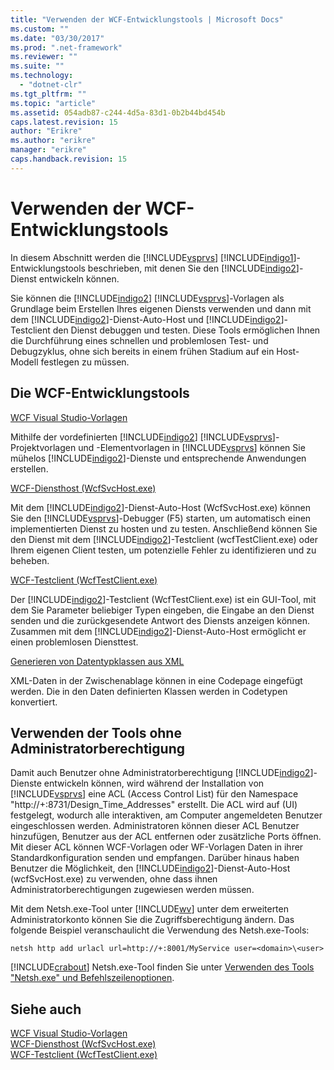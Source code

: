 ```yaml
---
title: "Verwenden der WCF-Entwicklungstools | Microsoft Docs"
ms.custom: ""
ms.date: "03/30/2017"
ms.prod: ".net-framework"
ms.reviewer: ""
ms.suite: ""
ms.technology: 
  - "dotnet-clr"
ms.tgt_pltfrm: ""
ms.topic: "article"
ms.assetid: 054adb87-c244-4d5a-83d1-0b2b44bd454b
caps.latest.revision: 15
author: "Erikre"
ms.author: "erikre"
manager: "erikre"
caps.handback.revision: 15
---
```

# Verwenden der WCF-Entwicklungstools
In diesem Abschnitt werden die [!INCLUDE[vsprvs](../../../includes/vsprvs-md.md)] [!INCLUDE[indigo1](../../../includes/indigo1-md.md)]\-Entwicklungstools beschrieben, mit denen Sie den [!INCLUDE[indigo2](../../../includes/indigo2-md.md)]\-Dienst entwickeln können.  
  
 Sie können die [!INCLUDE[indigo2](../../../includes/indigo2-md.md)] [!INCLUDE[vsprvs](../../../includes/vsprvs-md.md)]\-Vorlagen als Grundlage beim Erstellen Ihres eigenen Diensts verwenden und dann mit dem [!INCLUDE[indigo2](../../../includes/indigo2-md.md)]\-Dienst\-Auto\-Host und [!INCLUDE[indigo2](../../../includes/indigo2-md.md)]\-Testclient den Dienst debuggen und testen.  Diese Tools ermöglichen Ihnen die Durchführung eines schnellen und problemlosen Test\- und Debugzyklus, ohne sich bereits in einem frühen Stadium auf ein Host\-Modell festlegen zu müssen.  
  
## Die WCF\-Entwicklungstools  
 [WCF Visual Studio\-Vorlagen](../../../docs/framework/wcf/wcf-vs-templates.md)  
  
 Mithilfe der vordefinierten [!INCLUDE[indigo2](../../../includes/indigo2-md.md)] [!INCLUDE[vsprvs](../../../includes/vsprvs-md.md)]\-Projektvorlagen und \-Elementvorlagen in [!INCLUDE[vsprvs](../../../includes/vsprvs-md.md)] können Sie mühelos [!INCLUDE[indigo2](../../../includes/indigo2-md.md)]\-Dienste und entsprechende Anwendungen erstellen.  
  
 [WCF\-Diensthost \(WcfSvcHost.exe\)](../../../docs/framework/wcf/wcf-service-host-wcfsvchost-exe.md)  
  
 Mit dem [!INCLUDE[indigo2](../../../includes/indigo2-md.md)]\-Dienst\-Auto\-Host \(WcfSvcHost.exe\) können Sie den [!INCLUDE[vsprvs](../../../includes/vsprvs-md.md)]\-Debugger \(F5\) starten, um automatisch einen implementierten Dienst zu hosten und zu testen.  Anschließend können Sie den Dienst mit dem [!INCLUDE[indigo2](../../../includes/indigo2-md.md)]\-Testclient \(wcfTestClient.exe\) oder Ihrem eigenen Client testen, um potenzielle Fehler zu identifizieren und zu beheben.  
  
 [WCF\-Testclient \(WcfTestClient.exe\)](../../../docs/framework/wcf/wcf-test-client-wcftestclient-exe.md)  
  
 Der [!INCLUDE[indigo2](../../../includes/indigo2-md.md)]\-Testclient \(WcfTestClient.exe\) ist ein GUI\-Tool, mit dem Sie Parameter beliebiger Typen eingeben, die Eingabe an den Dienst senden und die zurückgesendete Antwort des Diensts anzeigen können.  Zusammen mit dem [!INCLUDE[indigo2](../../../includes/indigo2-md.md)]\-Dienst\-Auto\-Host ermöglicht er einen problemlosen Diensttest.  
  
 [Generieren von Datentypklassen aus XML](../../../docs/framework/wcf/generating-data-type-classes-from-xml.md)  
  
 XML\-Daten in der Zwischenablage können in eine Codepage eingefügt werden.  Die in den Daten definierten Klassen werden in Codetypen konvertiert.  
  
## Verwenden der Tools ohne Administratorberechtigung  
 Damit auch Benutzer ohne Administratorberechtigung [!INCLUDE[indigo2](../../../includes/indigo2-md.md)]\-Dienste entwickeln können, wird während der Installation von [!INCLUDE[vsprvs](../../../includes/vsprvs-md.md)] eine ACL \(Access Control List\) für den Namespace "http:\/\/\+:8731\/Design\_Time\_Addresses" erstellt.  Die ACL wird auf \(UI\) festgelegt, wodurch alle interaktiven, am Computer angemeldeten Benutzer eingeschlossen werden.  Administratoren können dieser ACL Benutzer hinzufügen, Benutzer aus der ACL entfernen oder zusätzliche Ports öffnen. Mit dieser ACL können WCF\-Vorlagen oder WF\-Vorlagen Daten in ihrer Standardkonfiguration senden und empfangen.  Darüber hinaus haben Benutzer die Möglichkeit, den [!INCLUDE[indigo2](../../../includes/indigo2-md.md)]\-Dienst\-Auto\-Host \(wcfSvcHost.exe\) zu verwenden, ohne dass ihnen Administratorberechtigungen zugewiesen werden müssen.  
  
 Mit dem Netsh.exe\-Tool unter [!INCLUDE[wv](../../../includes/wv-md.md)] unter dem erweiterten Administratorkonto können Sie die Zugriffsberechtigung ändern.  Das folgende Beispiel veranschaulicht die Verwendung des Netsh.exe\-Tools:  
  
```  
netsh http add urlacl url=http://+:8001/MyService user=<domain>\<user>  
```  
  
 [!INCLUDE[crabout](../../../includes/crabout-md.md)] Netsh.exe\-Tool finden Sie unter [Verwenden des Tools "Netsh.exe" und Befehlszeilenoptionen](http://go.microsoft.com/fwlink/?LinkId=97877).  
  
## Siehe auch  
 [WCF Visual Studio\-Vorlagen](../../../docs/framework/wcf/wcf-vs-templates.md)   
 [WCF\-Diensthost \(WcfSvcHost.exe\)](../../../docs/framework/wcf/wcf-service-host-wcfsvchost-exe.md)   
 [WCF\-Testclient \(WcfTestClient.exe\)](../../../docs/framework/wcf/wcf-test-client-wcftestclient-exe.md)